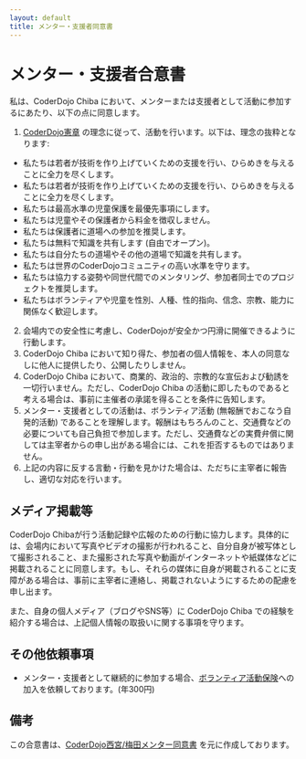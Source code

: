 ```yaml
---
layout: default
title: メンター・支援者同意書
---
```


# メンター・支援者合意書

私は、CoderDojo Chiba において、メンターまたは支援者として活動に参加するにあたり、以下の点に同意します。

1. [CoderDojo憲章](https://zen.coderdojo.com/charter) の理念に従って、活動を行います。以下は、理念の抜粋となります:
  - 私たちは若者が技術を作り上げていくための支援を行い、ひらめきを与えることに全力を尽くします。
  - 私たちは若者が技術を作り上げていくための支援を行い、ひらめきを与えることに全力を尽くします。
  - 私たちは最高水準の児童保護を最優先事項にします。
  - 私たちは児童やその保護者から料金を徴収しません。
  - 私たちは保護者に道場への参加を推奨します。
  - 私たちは無料で知識を共有します (自由でオープン)。
  - 私たちは自分たちの道場やその他の道場で知識を共有します。
  - 私たちは世界のCoderDojoコミュニティの高い水準を守ります。
  - 私たちは協力する姿勢や同世代間でのメンタリング、参加者同士でのプロジェクトを推奨します。
  - 私たちはボランティアや児童を性別、人種、性的指向、信念、宗教、能力に関係なく歓迎します。
2. 会場内での安全性に考慮し、CoderDojoが安全かつ円滑に開催できるように行動します。
3. CoderDojo Chiba において知り得た、参加者の個人情報を、本人の同意なしに他人に提供したり、公開したりしません。
4. CoderDojo Chiba において、商業的、政治的、宗教的な宣伝および勧誘を一切行いません。ただし、CoderDojo Chiba の活動に即したものであると考える場合は、事前に主催者の承諾を得ることを条件に告知します。
5. メンター・支援者としての活動は、ボランティア活動 (無報酬でおこなう自発的活動) であることを理解します。報酬はもちろんのこと、交通費などの必要についても自己負担で参加します。ただし、交通費などの実費弁償に関しては主宰者からの申し出がある場合には、これを拒否するものではありません。
6. 上記の内容に反する言動・行動を見かけた場合は、ただちに主宰者に報告し、適切な対応を行います。

## メディア掲載等

CoderDojo Chibaが行う活動記録や広報のための行動に協力します。具体的には、会場内において写真やビデオの撮影が行われること、自分自身が被写体として撮影されること、また撮影された写真や動画がインターネットや紙媒体などに掲載されることに同意します。もし、それらの媒体に自身が掲載されることに支障がある場合は、事前に主宰者に連絡し、掲載されないようにするための配慮を申し出ます。

また、自身の個人メディア（ブログやSNS等）に CoderDojo Chiba での経験を紹介する場合は、上記個人情報の取扱いに関する事項を守ります。

## その他依頼事項

- メンター・支援者として継続的に参加する場合、[ボランティア活動保険](https://www.fukushihoken.co.jp/fukushi/front/council/volunteer_activities.html)への加入を依頼しております。(年300円)

## 備考

この合意書は、[CoderDojo西宮/梅田メンター同意書](https://github.com/coderdojo-nishinomiya-umeda/document/blob/master/MentorAgreement.md) を元に作成しております。
